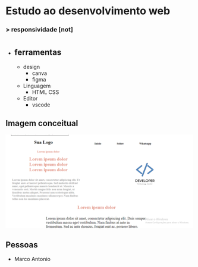# Estudo ao desenvolvimento web
### > responsividade [not]
#
-   ferramentas
    -
    -   design
        -   canva
        -   figma
    -   Linguagem
        -   HTML CSS
    -   Editor
        -   vscode
##  Imagem conceitual
![img](image_readme/img-site.png)
## Pessoas
-   Marco Antonio